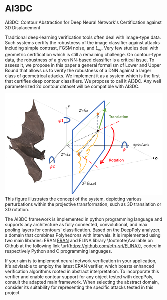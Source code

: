 # AI3DC
AI3DC: Contour Abstraction for Deep Neural Network's Certification against 3D Displacement

Traditional deep-learning verification tools often deal with image-type data. Such systems certify the robustness of the image classifier against attacks including simple contrast, FGSM noise, and $L_{\infty}$. Very few studies deal with geometric certification which is still a remaining challenge. On contour-type data, the robustness of a given NN-based classifier is a critical issue. To assess it, we propose in this paper a general formalism of Lower and Upper Bound that allows us to verify the robustness of a DNN against a larger class of geometrical attacks. We implement it as a system which is the first that certifies deep contour classifiers. We propose to call it AI3DC. Any well parameterized 2d contour dataset will be compatible with AI3DC.


![This figure](3Dimage.PNG)  This figure illustrates the concept of the system, depicting various perturbations within the projective transformation, such as 3D translation or 3D rotation. 


The AI3DC framework is implemented in python programming language and supports any architecture as fully connected, convolutional, and max pooling layers for contours' classification. 
Based on the DeepPoly analyzer, a domain that combines Polyhedrons with Intervals. It is implemented using two main libraries: ERAN [ERAN](https://github.com/eth-sri/eran) and ELINA library \footnote{Available on Github at the following link \url{https://github.com/eth-sri/ELINA}}, coded in respectively Python and C programming languages.

If your aim is to implement neural network verification in your application, it's advisable to employ the latest ERAN verifier, which boasts enhanced verification algorithms rooted in abstract interpretation. To incorporate this verifier and enable contour support for any object tested with deepPoly, consult the adapted main framework. When selecting the abstract domain, consider its suitability for representing the specific attacks tested in this project
